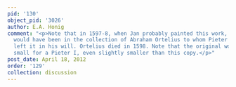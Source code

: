 ```yaml
---
pid: '130'
object_pid: '3026'
author: E.A. Honig
comment: "<p>Note that in 1597-8, when Jan probably painted this work, the original
  would have been in the collection of Abraham Ortelius to whom Pieter Bruegel had
  left it in his will. Ortelius died in 1598. Note that the original work is quite
  small for a Pieter I, even slightly smaller than this copy.</p>"
post_date: April 18, 2012
order: '129'
collection: discussion
---
```

